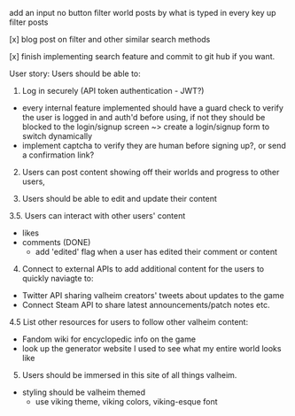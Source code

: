 add an input no button
filter world posts by what is typed in
every key up filter posts



[x] blog post on filter and other similar search methods

[x] finish implementing search feature and commit to git hub if you want.


User story:
Users should be able to:
1. Log in securely (API token authentication - JWT?)
 - every internal feature implemented should have a guard check to verify the user is logged in and auth'd before using, if not they should be blocked to the login/signup screen
 ~> create a login/signup form to switch dynamically
  - implement captcha to verify they are human before signing up?, or send a confirmation link?
  
2. Users can post content showing off their worlds and progress to other users,

3. Users should be able to edit and update their content

3.5. Users can interact with other users' content
  - likes
  - comments (DONE)
    - add 'edited' flag when a user has edited their comment or content

4. Connect to external APIs to add additional content for the users to quickly naviagte to:
  - Twitter API sharing valheim creators' tweets about updates to the game
  - Connect Steam API to share latest announcements/patch notes etc.

4.5 List other resources for users to follow other valheim content:
  - Fandom wiki for encyclopedic info on the game
  - look up the generator website I used to see what my entire world looks like

5. Users should be immersed in this site of all things valheim.
  - styling should be valheim themed
    - use viking theme, viking colors, viking-esque font
